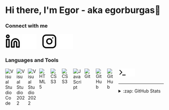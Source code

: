 # Hi there, I'm Egor - aka egorburgas👋

### Connect with me

[![website](./img/linkedin-light.svg)](https://www.linkedin.com/in/egor-semenov-57715a230/)
[![website](./img/linkedin-dark.svg)](https://www.linkedin.com/in/egor-semenov-57715a230/)
&nbsp;&nbsp;
[![website](./img/instagram-light.svg)](https://www.instagram.com/egorburgas/)
[![website](./img/instagram-dark.svg)](https://www.instagram.com/egorburgas/)

### Languages and Tools

<img align="left" alt="Visual Studio Code" width="26px" src="https://cdn.jsdelivr.net/gh/devicons/devicon/icons/vscode/vscode-original.svg" style="padding-right:10px;"/>
<img align="left" alt="Visual Studio 2022" width="26px" src="https://upload.wikimedia.org/wikipedia/commons/thumb/5/59/Visual_Studio_Icon_2019.svg/1030px-Visual_Studio_Icon_2019.svg.png" style="padding-right:10px;" />

<img align="left" alt="Visual Studio 2022" width="26px" src="https://iconape.com/wp-content/files/jq/370698/svg/clion-logo-icon-png-svg.png" style="padding-right:10px;" />

<img align="left" alt="HTML5" width="26px" src="https://cdn.jsdelivr.net/gh/devicons/devicon/icons/html5/html5-original.svg" style="padding-right:10px;" />
<img align="left" alt="CSS3" width="26px" src="https://cdn.jsdelivr.net/gh/devicons/devicon/icons/css3/css3-original.svg" style="padding-right:10px;" />


<img align="left" alt="CSS3" width="26px" src="https://upload.wikimedia.org/wikipedia/commons/thumb/1/18/ISO_C%2B%2B_Logo.svg/1822px-ISO_C%2B%2B_Logo.svg.png" style="padding-right:10px;" />

<img align="left" alt="JavaScript" width="26px" src="https://cdn.jsdelivr.net/gh/devicons/devicon/icons/javascript/javascript-original.svg" style="padding-right:10px;" />

<img align="left" alt="Git" width="26px" src="https://cdn.jsdelivr.net/gh/devicons/devicon/icons/git/git-original.svg" style="padding-right:10px;" />
<img align="left" alt="GitHub" width="26px" src="https://user-images.githubusercontent.com/3369400/139447912-e0f43f33-6d9f-45f8-be46-2df5bbc91289.png" style="padding-right:10px;" />
<img align="left" alt="GitHub" width="26px" src="https://user-images.githubusercontent.com/3369400/139448065-39a229ba-4b06-434b-bc67-616e2ed80c8f.png" style="padding-right:10px;" />
<img align="left" alt="Terminal" width="26px" src="./img/terminal-light.svg" />
<img align="left" alt="Terminal" width="26px" src="./img/terminal-dark.svg" />

<br />
<br />

---

</details>

<details>
  <summary>:zap: GitHub Stats</summary>

  <img align="left" alt="EDSemenov19's GitHub Stats" src="https://github-readme-stats.vercel.app/api?username=EDSemenov19&show_icons=true&hide_border=false&title_color=ff652f&icon_color=FFE400&bg_color=09131B&text_color=ffffff&border_color=0c1a25" />

</details>
